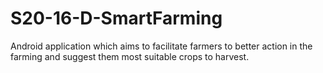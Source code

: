 # S20-16-D-SmartFarming
Android application which aims to facilitate farmers to better action in the farming and suggest them most suitable crops to harvest.
